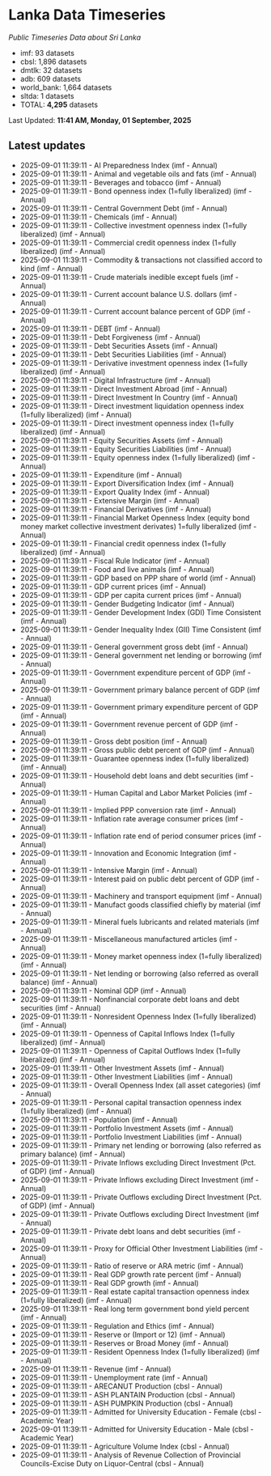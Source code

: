 # Lanka Data Timeseries
*Public Timeseries Data about Sri Lanka*

* imf: 93 datasets
* cbsl: 1,896 datasets
* dmtlk: 32 datasets
* adb: 609 datasets
* world_bank: 1,664 datasets
* sltda: 1 datasets
* TOTAL: **4,295** datasets

Last Updated: **11:41 AM, Monday, 01 September, 2025**

## Latest updates

* 2025-09-01 11:39:11 - AI Preparedness Index (imf - Annual)
* 2025-09-01 11:39:11 - Animal and vegetable oils and fats (imf - Annual)
* 2025-09-01 11:39:11 - Beverages and tobacco (imf - Annual)
* 2025-09-01 11:39:11 - Bond openness index (1=fully liberalized) (imf - Annual)
* 2025-09-01 11:39:11 - Central Government Debt (imf - Annual)
* 2025-09-01 11:39:11 - Chemicals (imf - Annual)
* 2025-09-01 11:39:11 - Collective investment openness index (1=fully liberalized) (imf - Annual)
* 2025-09-01 11:39:11 - Commercial credit openness index (1=fully liberalized) (imf - Annual)
* 2025-09-01 11:39:11 - Commodity & transactions not classified accord to kind (imf - Annual)
* 2025-09-01 11:39:11 - Crude materials inedible except fuels (imf - Annual)
* 2025-09-01 11:39:11 - Current account balance U.S. dollars (imf - Annual)
* 2025-09-01 11:39:11 - Current account balance percent of GDP (imf - Annual)
* 2025-09-01 11:39:11 - DEBT (imf - Annual)
* 2025-09-01 11:39:11 - Debt Forgiveness (imf - Annual)
* 2025-09-01 11:39:11 - Debt Securities Assets (imf - Annual)
* 2025-09-01 11:39:11 - Debt Securities Liabilities (imf - Annual)
* 2025-09-01 11:39:11 - Derivative investment openness index (1=fully liberalized) (imf - Annual)
* 2025-09-01 11:39:11 - Digital Infrastructure (imf - Annual)
* 2025-09-01 11:39:11 - Direct Investment Abroad (imf - Annual)
* 2025-09-01 11:39:11 - Direct Investment In Country (imf - Annual)
* 2025-09-01 11:39:11 - Direct investment liquidation openness index (1=fully liberalized) (imf - Annual)
* 2025-09-01 11:39:11 - Direct investment openness index (1=fully liberalized) (imf - Annual)
* 2025-09-01 11:39:11 - Equity Securities Assets (imf - Annual)
* 2025-09-01 11:39:11 - Equity Securities Liabilities (imf - Annual)
* 2025-09-01 11:39:11 - Equity openness index (1=fully liberalized) (imf - Annual)
* 2025-09-01 11:39:11 - Expenditure (imf - Annual)
* 2025-09-01 11:39:11 - Export Diversification Index (imf - Annual)
* 2025-09-01 11:39:11 - Export Quality Index (imf - Annual)
* 2025-09-01 11:39:11 - Extensive Margin (imf - Annual)
* 2025-09-01 11:39:11 - Financial Derivatives (imf - Annual)
* 2025-09-01 11:39:11 - Financial Market Openness Index (equity bond money market collective investment derivates) 1=fully liberalized (imf - Annual)
* 2025-09-01 11:39:11 - Financial credit openness index (1=fully liberalized) (imf - Annual)
* 2025-09-01 11:39:11 - Fiscal Rule Indicator (imf - Annual)
* 2025-09-01 11:39:11 - Food and live animals (imf - Annual)
* 2025-09-01 11:39:11 - GDP based on PPP share of world (imf - Annual)
* 2025-09-01 11:39:11 - GDP current prices (imf - Annual)
* 2025-09-01 11:39:11 - GDP per capita current prices (imf - Annual)
* 2025-09-01 11:39:11 - Gender Budgeting Indicator (imf - Annual)
* 2025-09-01 11:39:11 - Gender Development Index (GDI) Time Consistent (imf - Annual)
* 2025-09-01 11:39:11 - Gender Inequality Index (GII) Time Consistent (imf - Annual)
* 2025-09-01 11:39:11 - General government gross debt (imf - Annual)
* 2025-09-01 11:39:11 - General government net lending or borrowing (imf - Annual)
* 2025-09-01 11:39:11 - Government expenditure percent of GDP (imf - Annual)
* 2025-09-01 11:39:11 - Government primary balance percent of GDP (imf - Annual)
* 2025-09-01 11:39:11 - Government primary expenditure percent of GDP (imf - Annual)
* 2025-09-01 11:39:11 - Government revenue percent of GDP (imf - Annual)
* 2025-09-01 11:39:11 - Gross debt position (imf - Annual)
* 2025-09-01 11:39:11 - Gross public debt percent of GDP (imf - Annual)
* 2025-09-01 11:39:11 - Guarantee openness index (1=fully liberalized) (imf - Annual)
* 2025-09-01 11:39:11 - Household debt loans and debt securities (imf - Annual)
* 2025-09-01 11:39:11 - Human Capital and Labor Market Policies (imf - Annual)
* 2025-09-01 11:39:11 - Implied PPP conversion rate (imf - Annual)
* 2025-09-01 11:39:11 - Inflation rate average consumer prices (imf - Annual)
* 2025-09-01 11:39:11 - Inflation rate end of period consumer prices (imf - Annual)
* 2025-09-01 11:39:11 - Innovation and Economic Integration (imf - Annual)
* 2025-09-01 11:39:11 - Intensive Margin (imf - Annual)
* 2025-09-01 11:39:11 - Interest paid on public debt percent of GDP (imf - Annual)
* 2025-09-01 11:39:11 - Machinery and transport equipment (imf - Annual)
* 2025-09-01 11:39:11 - Manufact goods classified chiefly by material (imf - Annual)
* 2025-09-01 11:39:11 - Mineral fuels lubricants and related materials (imf - Annual)
* 2025-09-01 11:39:11 - Miscellaneous manufactured articles (imf - Annual)
* 2025-09-01 11:39:11 - Money market openness index (1=fully liberalized) (imf - Annual)
* 2025-09-01 11:39:11 - Net lending or borrowing (also referred as overall balance) (imf - Annual)
* 2025-09-01 11:39:11 - Nominal GDP (imf - Annual)
* 2025-09-01 11:39:11 - Nonfinancial corporate debt loans and debt securities (imf - Annual)
* 2025-09-01 11:39:11 - Nonresident Openness Index (1=fully liberalized) (imf - Annual)
* 2025-09-01 11:39:11 - Openness of Capital Inflows Index (1=fully liberalized) (imf - Annual)
* 2025-09-01 11:39:11 - Openness of Capital Outflows Index (1=fully liberalized) (imf - Annual)
* 2025-09-01 11:39:11 - Other Investment Assets (imf - Annual)
* 2025-09-01 11:39:11 - Other Investment Liabilities (imf - Annual)
* 2025-09-01 11:39:11 - Overall Openness Index (all asset categories) (imf - Annual)
* 2025-09-01 11:39:11 - Personal capital transaction openness index (1=fully liberalized) (imf - Annual)
* 2025-09-01 11:39:11 - Population (imf - Annual)
* 2025-09-01 11:39:11 - Portfolio Investment Assets (imf - Annual)
* 2025-09-01 11:39:11 - Portfolio Investment Liabilities (imf - Annual)
* 2025-09-01 11:39:11 - Primary net lending or borrowing (also referred as primary balance) (imf - Annual)
* 2025-09-01 11:39:11 - Private Inflows excluding Direct Investment (Pct. of GDP) (imf - Annual)
* 2025-09-01 11:39:11 - Private Inflows excluding Direct Investment (imf - Annual)
* 2025-09-01 11:39:11 - Private Outflows excluding Direct Investment (Pct. of GDP) (imf - Annual)
* 2025-09-01 11:39:11 - Private Outflows excluding Direct Investment (imf - Annual)
* 2025-09-01 11:39:11 - Private debt loans and debt securities (imf - Annual)
* 2025-09-01 11:39:11 - Proxy for Official Other Investment Liabilities (imf - Annual)
* 2025-09-01 11:39:11 - Ratio of reserve or ARA metric (imf - Annual)
* 2025-09-01 11:39:11 - Real GDP growth rate percent (imf - Annual)
* 2025-09-01 11:39:11 - Real GDP growth (imf - Annual)
* 2025-09-01 11:39:11 - Real estate capital transaction openness index (1=fully liberalized) (imf - Annual)
* 2025-09-01 11:39:11 - Real long term government bond yield percent (imf - Annual)
* 2025-09-01 11:39:11 - Regulation and Ethics (imf - Annual)
* 2025-09-01 11:39:11 - Reserve or (Import or 12) (imf - Annual)
* 2025-09-01 11:39:11 - Reserves or Broad Money (imf - Annual)
* 2025-09-01 11:39:11 - Resident Openness Index (1=fully liberalized) (imf - Annual)
* 2025-09-01 11:39:11 - Revenue (imf - Annual)
* 2025-09-01 11:39:11 - Unemployment rate (imf - Annual)
* 2025-09-01 11:39:11 - ARECANUT Production (cbsl - Annual)
* 2025-09-01 11:39:11 - ASH PLANTAIN Production (cbsl - Annual)
* 2025-09-01 11:39:11 - ASH PUMPKIN Production (cbsl - Annual)
* 2025-09-01 11:39:11 - Admitted for University Education - Female (cbsl - Academic Year)
* 2025-09-01 11:39:11 - Admitted for University Education - Male (cbsl - Academic Year)
* 2025-09-01 11:39:11 - Agriculture Volume Index (cbsl - Annual)
* 2025-09-01 11:39:11 - Analysis of Revenue Collection of Provincial Councils-Excise Duty on Liquor-Central (cbsl - Annual)